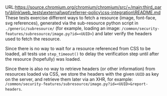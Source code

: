 URL:https://source.chromium.org/chromium/chromium/src/+/main:third_party\blink\web_tests\external\wpt\referrer-policy\css-integration\README.md
These tests exercise different ways to fetch a resource (image, font-face, svg
references), generated via the sub-resource python script in
```./generic/subresource/``` (for example, loading an image:
```/common/security-features/subresource/image.py?id=<UUID>```) and later verify
the headers used to fetch the resource.

Since there is no way to wait for a resource referenced from CSS to be loaded,
all tests use ```step_timeout()``` to delay the verification step until
after the resource (hopefully) was loaded.

Since there is also no way to retrieve headers (or other information) from
resources loaded via CSS, we store the headers with the given ```UUID``` as key
on the server, and retrieve them later via an XHR, for example:
```/common/security-features/subresource/image.py?id=<UUID>&report-headers```.
